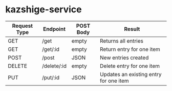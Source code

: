 # kazshige-service


|  Request Type  | Endpoint |  POST Body | Result |
| -------------- | -------- | ---------- | ------ |
|  GET | /get| empty | Returns all entries|
|  GET | /get/:id | empty | Return entry for one item |
| POST | /post | JSON | New entries created |
| DELETE | /delete/:id | empty | Delete entry for one item |
| PUT | /put/:id | JSON  | Updates an existing entry for one item|